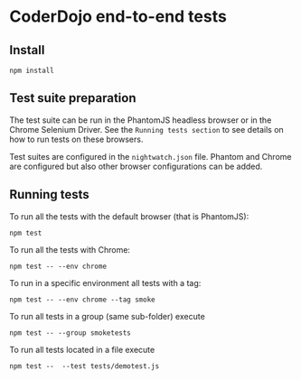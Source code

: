 # CoderDojo end-to-end tests

## Install

```
npm install
```

## Test suite preparation

The test suite can be run in the PhantomJS headless browser or in the Chrome Selenium Driver. 
See the `Running tests section` to see details on how to run tests on these browsers.

Test suites are configured in the `nightwatch.json` file. Phantom and Chrome are configured but also other browser configurations can be added.

## Running tests

To run all the tests with the default browser (that is PhantomJS): 

```
npm test
```

To run all the tests with Chrome: 

```
npm test -- --env chrome
```

To run in a specific environment all tests with a tag: 

```
npm test -- --env chrome --tag smoke
```

To run all tests in a group (same sub-folder) execute

```
npm test -- --group smoketests
```

To run all tests located in a file execute

```
npm test --  --test tests/demotest.js
```
